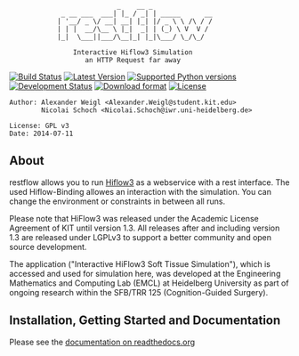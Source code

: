 						
      					       _    __ _               
				 _ __ ___  ___| |_ / _| | _____      __
				| '__/ _ \/ __| __| |_| |/ _ \ \ /\ / /
				| | |  __/\__ \ |_|  _| | (_) \ V  V / 
				|_|  \___||___/\__|_| |_|\___/ \_/\_/  
								       
				    Interactive Hiflow3 Simulation 
				       an HTTP Request far away

[![Build Status](https://travis-ci.org/CognitionGuidedSurgery/restflow.svg?branch=master)](https://travis-ci.org/CognitionGuidedSurgery/restflow)
[![Latest Version](https://img.shields.io/pypi/v/restflow.svg)](https://pypi.python.org/pypi/restflow/)
[![Supported Python versions](https://img.shields.io/pypi/pyversions/restflow.svg)](https://pypi.python.org/pypi/restflow/)
[![Development Status](https://img.shields.io/pypi/status/restflow.svg)](https://pypi.python.org/pypi/restflow/)
[![Download format](https://img.shields.io/pypi/format/restflow.svg)](https://pypi.python.org/pypi/restflow/)
[![License](https://img.shields.io/pypi/l/restflow.svg)](https://pypi.python.org/pypi/restflow/)

    Author: Alexander Weigl <Alexander.Weigl@student.kit.edu>
            Nicolai Schoch <Nicolai.Schoch@iwr.uni-heidelberg.de>

    License: GPL v3
    Date: 2014-07-11


## About

restflow allows you to run [Hiflow3](http://hiflow3.org) as a webservice with a rest interface.
The used Hiflow-Binding allowes an interaction with the simulation. You can change the environment or constraints in between all runs.

Please note that HiFlow3 was released under the Academic License Agreement of KIT until version 1.3. 
All releases after and including version 1.3 are released under LGPLv3 to support a better 
community and open source development.

The application ("Interactive HiFlow3 Soft Tissue Simulation"), which is accessed and used for simulation here, 
was developed at the Engineering Mathematics and Computing Lab (EMCL) at Heidelberg University as 
part of ongoing research within the SFB/TRR 125 (Cognition-Guided Surgery).

## Installation, Getting Started and Documentation 

Please see the [documentation on readthedocs.org](http://restflow.readthedocs.org) 
